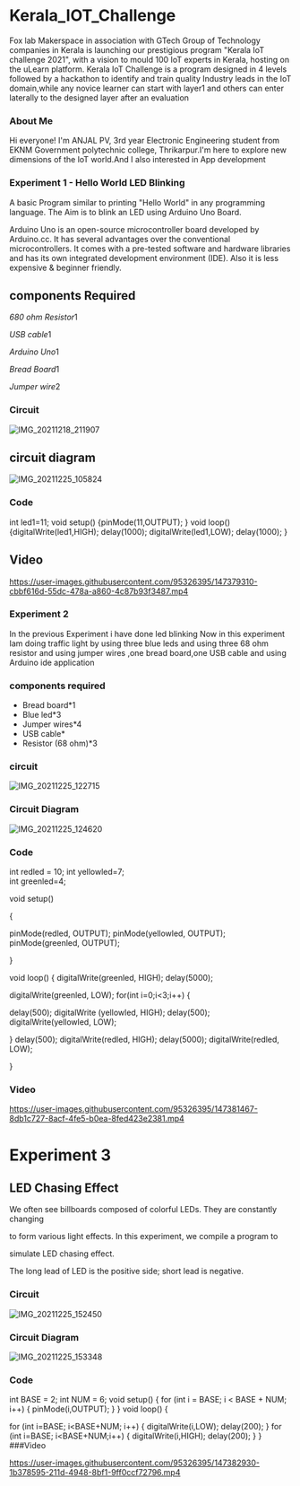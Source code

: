 # Kerala_IOT_Challenge 
Fox lab Makerspace in association with GTech Group of Technology companies in Kerala is launching our prestigious program "Kerala IoT challenge 2021", with a vision to mould 100 IoT experts in Kerala, hosting on the uLearn platform. Kerala IoT Challenge is a program designed in 4 levels followed by a hackathon to identify and train quality Industry leads in the IoT domain,while any novice learner can start with layer1 and others can enter laterally to the designed layer after an evaluation

### About Me

Hi everyone! I'm ANJAL PV, 3rd year Electronic Engineering student from EKNM Government polytechnic college, Thrikarpur.I'm here to explore new dimensions of the loT world.And I also interested in App development

### Experiment 1 - Hello World LED Blinking

A basic Program similar to printing "Hello World" in any programming language. The Aim is to blink an LED using Arduino Uno Board.

Arduino Uno is an open-source microcontroller board developed by Arduino.cc. It has several advantages over the conventional microcontrollers. It comes with a pre-tested software and hardware libraries and has its own integrated development environment (IDE). Also it is less expensive & beginner friendly.
## components Required

*680 ohm Resistor*1

*USB cable*1

*Arduino Uno*1

*Bread Board*1

*Jumper wire*2

### Circuit

![IMG_20211218_211907](https://user-images.githubusercontent.com/95326395/147376651-d3ea9f34-583e-469b-be94-e8de155b5674.jpg)
## circuit diagram
![IMG_20211225_105824](https://user-images.githubusercontent.com/95326395/147378139-54aff533-9c92-429f-8c0d-39a6723bca18.jpg)
### Code
int led1=11;
void setup()
{pinMode(11,OUTPUT);
    }
void loop()
{digitalWrite(led1,HIGH);
    delay(1000);
    digitalWrite(led1,LOW);
    delay(1000);
    }
## Video
https://user-images.githubusercontent.com/95326395/147379310-cbbf616d-55dc-478a-a860-4c87b93f3487.mp4
### Experiment 2
In the previous Experiment i have done led blinking
Now in this experiment Iam doing traffic light by using three blue leds and using three 68 ohm resistor and using jumper wires ,one bread board,one USB cable and using Arduino ide application
### components required
* Bread board*1
* Blue led*3
* Jumper wires*4
* USB cable*
* Resistor (68 ohm)*3
### circuit
![IMG_20211225_122715](https://user-images.githubusercontent.com/95326395/147379690-61065f07-bb40-477b-8c8a-1d1d79bfb18a.jpg)
### Circuit Diagram
![IMG_20211225_124620](https://user-images.githubusercontent.com/95326395/147379760-b2ef0f6b-16f0-43c3-a52a-3398e61dc0c1.jpg)
### Code
int redled = 10; 
 int yellowled=7;  
int greenled=4; 

void setup()

{

pinMode(redled, OUTPUT);
pinMode(yellowled, OUTPUT);
pinMode(greenled, OUTPUT); 

}

void loop()
{
digitalWrite(greenled, HIGH); delay(5000);

digitalWrite(greenled, LOW); 
for(int i=0;i<3;i++)
{

delay(500);
digitalWrite (yellowled, HIGH);
delay(500);
digitalWrite(yellowled, LOW);

}
 delay(500);
 digitalWrite(redled, HIGH);
 delay(5000);
digitalWrite(redled, LOW);


}

### Video
https://user-images.githubusercontent.com/95326395/147381467-8db1c727-8acf-4fe5-b0ea-8fed423e2381.mp4
# Experiment 3
## LED Chasing Effect

We often see billboards composed of colorful LEDs. They are constantly changing

to form various light effects. In this experiment, we compile a program to

simulate LED chasing effect.

The long lead of LED is the positive side; short lead is negative.
### Circuit
![IMG_20211225_152450](https://user-images.githubusercontent.com/95326395/147382675-e5d17e3f-1994-4906-9b8b-f7a61f5c15f1.jpg)
### Circuit Diagram
![IMG_20211225_153348](https://user-images.githubusercontent.com/95326395/147382741-85bad1cb-29c7-4f73-9f97-db14fb8be0f0.jpg)
### Code
int BASE = 2;
int NUM = 6;
void setup()
{
    for (int i = BASE; i < BASE + NUM; i++)
    {
pinMode(i,OUTPUT);
    }
}
void loop()
    {
    
for (int i=BASE; i<BASE+NUM; i++)
    {
            digitalWrite(i,LOW);
        delay(200);
        }
    for (int i=BASE; i<BASE+NUM;i++)
    {
            digitalWrite(i,HIGH);
             delay(200);
        }
 }
###Video

https://user-images.githubusercontent.com/95326395/147382930-1b378595-211d-4948-8bf1-9ff0ccf72796.mp4
